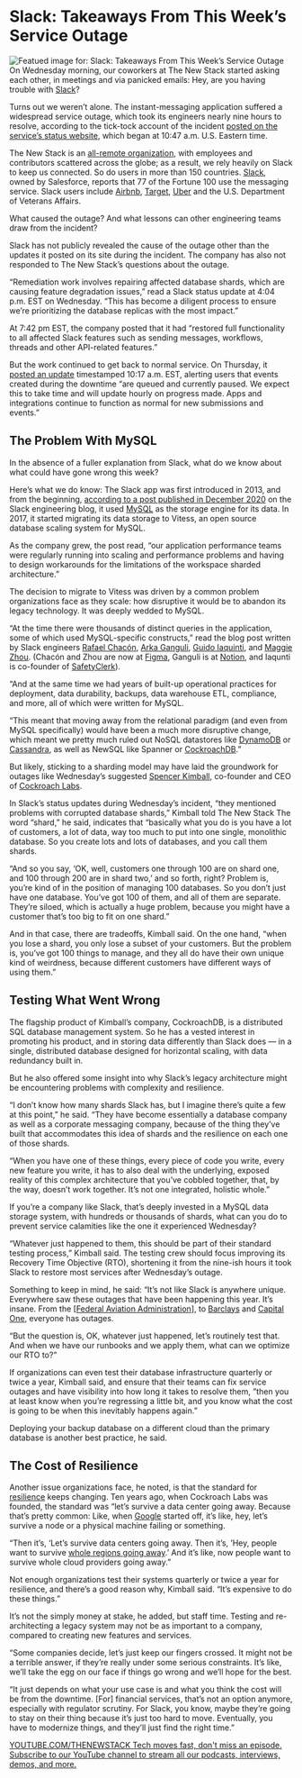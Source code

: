 # Slack: Takeaways From This Week’s Service Outage
![Featued image for: Slack: Takeaways From This Week’s Service Outage](https://cdn.thenewstack.io/media/2025/02/1cf9b338-slack-logo-outage-2-1024x576.png)
On Wednesday morning, our coworkers at The New Stack started asking each other, in meetings and via panicked emails: Hey, are you having trouble with [Slack](https://api.slack.com/?utm_content=inline+mention)?

Turns out we weren’t alone. The instant-messaging application suffered a widespread service outage, which took its engineers nearly nine hours to resolve, according to the tick-tock account of the incident [posted on the service’s status website](https://slack-status.com/2025-02/1b757d1d0f444c34), which began at 10:47 a.m. U.S. Eastern time.

The New Stack is an [all-remote organization](https://thenewstack.io/build-a-highly-productive-work-from-anywhere-dev-team/), with employees and contributors scattered across the globe; as a result, we rely heavily on Slack to keep us connected. So do users in more than 150 countries. [Slack](https://thenewstack.io/developer-guide-a-new-way-to-build-on-the-slack-platform/), owned by Salesforce, reports that 77 of the Fortune 100 use the messaging service. Slack users include [Airbnb](https://thenewstack.io/how-airbnb-and-twitter-cut-back-on-microservice-complexities/), [Target](https://thenewstack.io/target-embraces-cross-organizational-devops-culture/), [Uber](https://thenewstack.io/devpod-ubers-monorepo-based-remote-development-platform/) and the U.S. Department of Veterans Affairs.

What caused the outage? And what lessons can other engineering teams draw from the incident?

Slack has not publicly revealed the cause of the outage other than the updates it posted on its site during the incident. The company has also not responded to The New Stack’s questions about the outage.

“Remediation work involves repairing affected database shards, which are causing feature degradation issues,” read a Slack status update at 4:04 p.m. EST on Wednesday. “This has become a diligent process to ensure we’re prioritizing the database replicas with the most impact.”

At 7:42 pm EST, the company posted that it had “restored full functionality to all affected Slack features such as sending messages, workflows, threads and other API-related features.”

But the work continued to get back to normal service. On Thursday, it[ posted an update](https://slack-status.com/2025-02/d41e4bfd1ccae26a) timestamped 10:17 a.m. EST, alerting users that events created during the downtime “are queued and currently paused. We expect this to take time and will update hourly on progress made. Apps and integrations continue to function as normal for new submissions and events.”

## The Problem With MySQL
In the absence of a fuller explanation from Slack, what do we know about what could have gone wrong this week?

Here’s what we do know: The Slack app was first introduced in 2013, and from the beginning, [according to a post published in December 2020](https://slack.engineering/scaling-datastores-at-slack-with-vitess/) on the Slack engineering blog, it used [MySQL](https://thenewstack.io/upgraded-mysql-crashes-on-restart-percona/) as the storage engine for its data. In 2017, it started migrating its data storage to Vitess, an open source database scaling system for MySQL.

As the company grew, the post read, “our application performance teams were regularly running into scaling and performance problems and having to design workarounds for the limitations of the workspace sharded architecture.”

The decision to migrate to Vitess was driven by a common problem organizations face as they scale: how disruptive it would be to abandon its legacy technology. It was deeply wedded to MySQL.

“At the time there were thousands of distinct queries in the application, some of which used MySQL-specific constructs,” read the blog post written by Slack engineers [Rafael Chacón](https://www.linkedin.com/in/rafaelchaconvivas/), [Arka Ganguli](https://www.linkedin.com/in/arkag/), [Guido Iaquinti](https://www.linkedin.com/in/guidoiaquinti), and [Maggie Zhou](https://www.linkedin.com/in/zmagg/). (Chacón and Zhou are now at [Figma](https://www.figma.com/), Ganguli is at [Notion](https://www.notion.com/), and Iaqunti is co-founder of [SafetyClerk](https://safetyclerk.com/)).

“And at the same time we had years of built-up operational practices for deployment, data durability, backups, data warehouse ETL, compliance, and more, all of which were written for MySQL.

“This meant that moving away from the relational paradigm (and even from MySQL specifically) would have been a much more disruptive change, which meant we pretty much ruled out NoSQL datastores like [DynamoDB](https://thenewstack.io/diving-into-aws-databases-amazon-rds-and-dynamodb-explained/) or [Cassandra](https://thenewstack.io/why-apache-cassandra-5-0-is-a-game-changer-for-developers/), as well as NewSQL like Spanner or [CockroachDB](https://thenewstack.io/how-doordash-migrated-from-aurora-postgres-to-cockroachdb/).”

But likely, sticking to a sharding model may have laid the groundwork for outages like Wednesday’s suggested [Spencer Kimball](https://thenewstack.io/qa-cockroach-labs-spencer-kimball-on-distributing-sql/), co-founder and CEO of [Cockroach Labs](https://www.cockroachlabs.com?utm_source=tns&utm_medium=sponsor&utm_campaign=brand-pipe-tns-sponsor-page-description&utm_content=lp-homepage-learn-more&utm_term=prosp&utm_content=inline-mention).

In Slack’s status updates during Wednesday’s incident, “they mentioned problems with corrupted database shards,” Kimball told The New Stack The word “shard,” he said, indicates that “basically what you do is you have a lot of customers, a lot of data, way too much to put into one single, monolithic database. So you create lots and lots of databases, and you call them shards.

“And so you say, ‘OK, well, customers one through 100 are on shard one, and 100 through 200 are in shard two,’ and so forth, right? Problem is, you’re kind of in the position of managing 100 databases. So you don’t just have one database. You’ve got 100 of them, and all of them are separate. They’re siloed, which is actually a huge problem, because you might have a customer that’s too big to fit on one shard.”

And in that case, there are tradeoffs, Kimball said. On the one hand, “when you lose a shard, you only lose a subset of your customers. But the problem is, you’ve got 100 things to manage, and they all do have their own unique kind of weirdness, because different customers have different ways of using them.”

## Testing What Went Wrong
The flagship product of Kimball’s company, CockroachDB, is a distributed SQL database management system. So he has a vested interest in promoting his product, and in storing data differently than Slack does — in a single, distributed database designed for horizontal scaling, with data redundancy built in.

But he also offered some insight into why Slack’s legacy architecture might be encountering problems with complexity and resilience.

“I don’t know how many shards Slack has, but I imagine there’s quite a few at this point,” he said. “They have become essentially a database company as well as a corporate messaging company, because of the thing they’ve built that accommodates this idea of shards and the resilience on each one of those shards.

“When you have one of these things, every piece of code you write, every new feature you write, it has to also deal with the underlying, exposed reality of this complex architecture that you’ve cobbled together, that, by the way, doesn’t work together. It’s not one integrated, holistic whole.”

If you’re a company like Slack, that’s deeply invested in a MySQL data storage system, with hundreds or thousands of shards, what can you do to prevent service calamities like the one it experienced Wednesday?

“Whatever just happened to them, this should be part of their standard testing process,” Kimball said. The testing crew should focus improving its Recovery Time Objective (RTO), shortening it from the nine-ish hours it took Slack to restore most services after Wednesday’s outage.

Something to keep in mind, he said: “It’s not like Slack is anywhere unique. Everywhere saw these outages that have been happening this year. It’s insane. From the [[Federal Aviation Administration](https://www.reuters.com/business/aerospace-defense/us-faa-pilot-safety-messaging-system-resumes-operations-2025-02-02/)], to [Barclays](https://www.reuters.com/world/uk/britains-lloyds-bank-says-customers-hit-by-payments-service-outage-2025-02-03/) and [Capital One](https://fortune.com/article/capital-one-service-outage-january-2025-update/), everyone has outages.

“But the question is, OK, whatever just happened, let’s routinely test that. And when we have our runbooks and we apply them, what can we optimize our RTO to?”

If organizations can even test their database infrastructure quarterly or twice a year, Kimball said, and ensure that their teams can fix service outages and have visibility into how long it takes to resolve them, ”then you at least know when you’re regressing a little bit, and you know what the cost is going to be when this inevitably happens again.”

Deploying your backup database on a different cloud than the primary database is another best practice, he said.

## The Cost of Resilience
Another issue organizations face, he noted, is that the standard for [resilience](https://thenewstack.io/cdn-outages-exploring-ways-to-increase-resilience/) keeps changing. Ten years ago, when Cockroach Labs was founded, the standard was “let’s survive a data center going away. Because that’s pretty common: Like, when [Google](https://cloud.google.com/?utm_content=inline+mention) started off, it’s like, hey, let’s survive a node or a physical machine failing or something.

“Then it’s, ‘Let’s survive data centers going away. Then it’s, ’Hey, people want to survive [whole regions going away](https://thenewstack.io/google-cloud-services-hit-by-outage-in-paris/).’ And it’s like, now people want to survive whole cloud providers going away.”

Not enough organizations test their systems quarterly or twice a year for resilience, and there’s a good reason why, Kimball said. “It’s expensive to do these things.”

It’s not the simply money at stake, he added, but staff time. Testing and re-architecting a legacy system may not be as important to a company, compared to creating new features and services.

“Some companies decide, let’s just keep our fingers crossed. It might not be a terrible answer, if they’re really under some serious constraints. It’s like, we’ll take the egg on our face if things go wrong and we’ll hope for the best.

“It just depends on what your use case is and what you think the cost will be from the downtime. [For] financial services, that’s not an option anymore, especially with regulator scrutiny. For Slack, you know, maybe they’re going to stay on their thing because it’s just too hard to move. Eventually, you have to modernize things, and they’ll just find the right time.”

[
YOUTUBE.COM/THENEWSTACK
Tech moves fast, don't miss an episode. Subscribe to our YouTube
channel to stream all our podcasts, interviews, demos, and more.
](https://youtube.com/thenewstack?sub_confirmation=1)